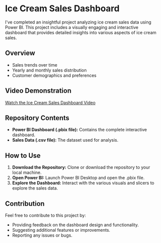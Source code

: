 # Ice Cream Sales Dashboard

I've completed an insightful project analyzing ice cream sales data using Power BI. This project includes a visually engaging and interactive dashboard that provides detailed insights into various aspects of ice cream sales.

## Overview
- Sales trends over time
- Yearly and monthly sales distribution
- Customer demographics and preferences

## Video Demonstration
[Watch the Ice Cream Sales Dashboard Video](https://player.vimeo.com/video/1000233281?autoplay=1)

## Repository Contents
- **Power BI Dashboard (.pbix file):** Contains the complete interactive dashboard.
- **Sales Data (.csv file):** The dataset used for analysis.

## How to Use
1. **Download the Repository:** Clone or download the repository to your local machine.
2. **Open Power BI:** Launch Power BI Desktop and open the .pbix file.
3. **Explore the Dashboard:** Interact with the various visuals and slicers to explore the sales data.

## Contribution
Feel free to contribute to this project by:
- Providing feedback on the dashboard design and functionality.
- Suggesting additional features or improvements.
- Reporting any issues or bugs.
